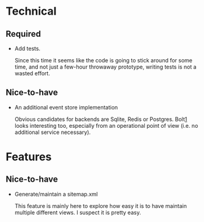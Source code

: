 # Technical

## Required

- Add tests.

  Since this time it seems like the code is going to stick around for
  some time, and not just a few-hour throwaway prototype, writing tests
  is not a wasted effort.

## Nice-to-have

- An additional event store implementation

  Obvious candidates for backends are Sqlite, Redis or Postgres.
  Bolt[1] looks interesting too, especially from an operational point of
  view (i.e. no additional service necessary).

# Features

## Nice-to-have

- Generate/maintain a sitemap.xml

  This feature is mainly here to explore how easy it is to have maintain
  multiple different views.  I suspect it is pretty easy.

[1]: https://github.com/boltdb/bolt

